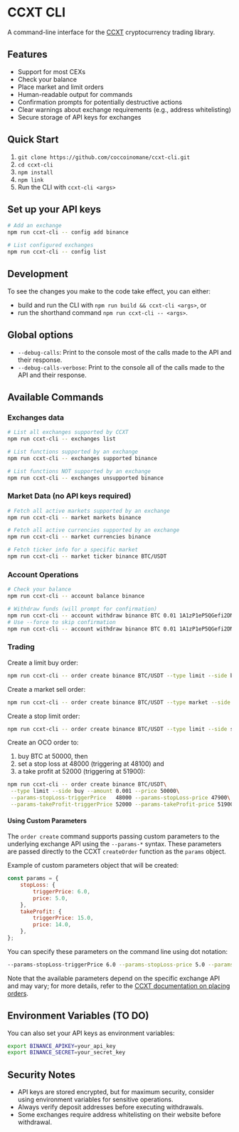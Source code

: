 # CCXT CLI

A command-line interface for the [CCXT](https://github.com/ccxt/ccxt) cryptocurrency trading library.

## Features

- Support for most CEXs
- Check your balance
- Place market and limit orders
- Human-readable output for commands
- Confirmation prompts for potentially destructive actions
- Clear warnings about exchange requirements (e.g., address whitelisting)
- Secure storage of API keys for exchanges

## Quick Start

1. `git clone https://github.com/coccoinomane/ccxt-cli.git`
2. `cd ccxt-cli`
3. `npm install`
4. `npm link`
5. Run the CLI with `ccxt-cli <args>`

## Set up your API keys

```bash
# Add an exchange
npm run ccxt-cli -- config add binance

# List configured exchanges
npm run ccxt-cli -- config list
```

## Development

To see the changes you make to the code take effect, you can either:

- build and run the CLI with `npm run build && ccxt-cli <args>`, or
- run the shorthand command `npm run ccxt-cli -- <args>`.

## Global options

- `--debug-calls`: Print to the console most of the calls made to the API and their response.
- `--debug-calls-verbose`: Print to the console all of the calls made to the API and their response.

## Available Commands

### Exchanges data

```bash
# List all exchanges supported by CCXT
npm run ccxt-cli -- exchanges list

# List functions supported by an exchange
npm run ccxt-cli -- exchanges supported binance

# List functions NOT supported by an exchange
npm run ccxt-cli -- exchanges unsupported binance
```

### Market Data (no API keys required)

```bash
# Fetch all active markets supported by an exchange
npm run ccxt-cli -- market markets binance

# Fetch all active currencies supported by an exchange
npm run ccxt-cli -- market currencies binance

# Fetch ticker info for a specific market
npm run ccxt-cli -- market ticker binance BTC/USDT
```

### Account Operations

```bash
# Check your balance
npm run ccxt-cli -- account balance binance

# Withdraw funds (will prompt for confirmation)
npm run ccxt-cli -- account withdraw binance BTC 0.01 1A1zP1eP5QGefi2DMPTfTL5SLmv7DivfNa
# Use --force to skip confirmation
npm run ccxt-cli -- account withdraw binance BTC 0.01 1A1zP1eP5QGefi2DMPTfTL5SLmv7DivfNa --force
```

### Trading

Create a limit buy order:

```bash
npm run ccxt-cli -- order create binance BTC/USDT --type limit --side buy --amount 0.001 --price 50000
```

Create a market sell order:

```bash
npm run ccxt-cli -- order create binance BTC/USDT --type market --side sell --amount 0.001
```

Create a stop limit order:

```bash
npm run ccxt-cli -- order create binance BTC/USDT --type limit --side sell --amount 0.001 --price 50000 --params-triggerPrice 52000
```

Create an OCO order to:

1. buy BTC at 50000, then
2. set a stop loss at 48000 (triggering at 48100) and
3. a take profit at 52000 (triggering at 51900):

```bash
npm run ccxt-cli -- order create binance BTC/USDT\
 --type limit --side buy --amount 0.001 --price 50000\
 --params-stopLoss-triggerPrice   48000 --params-stopLoss-price 47900\
 --params-takeProfit-triggerPrice 52000 --params-takeProfit-price 51900
```

#### Using Custom Parameters

The `order create` command supports passing custom parameters to the underlying exchange API using the `--params-*` syntax. These parameters are passed directly to the CCXT `createOrder` function as the `params` object.

Example of custom parameters object that will be created:

```javascript
const params = {
    stopLoss: {
        triggerPrice: 6.0,
        price: 5.0,
    },
    takeProfit: {
        triggerPrice: 15.0,
        price: 14.0,
    },
};
```

You can specify these parameters on the command line using dot notation:

```bash
--params-stopLoss-triggerPrice 6.0 --params-stopLoss-price 5.0 --params-takeProfit-triggerPrice 15.0 --params-takeProfit-price 14.0
```

Note that the available parameters depend on the specific exchange API and may vary; for more details, refer to the [CCXT documentation on placing orders](https://docs.ccxt.com/#/README?id=placing-orders).

## Environment Variables (TO DO)

You can also set your API keys as environment variables:

```bash
export BINANCE_APIKEY=your_api_key
export BINANCE_SECRET=your_secret_key
```

## Security Notes

- API keys are stored encrypted, but for maximum security, consider using environment variables for sensitive operations.
- Always verify deposit addresses before executing withdrawals.
- Some exchanges require address whitelisting on their website before withdrawal.

